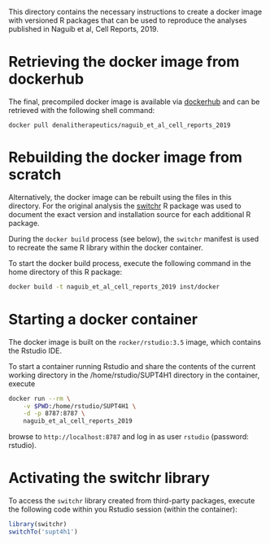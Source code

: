 This directory contains the necessary instructions to create a docker image
with versioned R packages that can be used to reproduce the analyses published
in Naguib et al, Cell Reports, 2019.

# Retrieving the docker image from dockerhub

The final, precompiled docker image is available via
[dockerhub](https://hub.docker.com/)
and can be retrieved with the following shell command:

```
docker pull denalitherapeutics/naguib_et_al_cell_reports_2019
```

# Rebuilding the docker image from scratch

Alternatively, the docker image can be rebuilt using the files in this
directory. For the original analysis the
[switchr](https://cran.r-project.org/web/packages/switchr/index.html)
R package was used to document the exact version and installation source
for each additional R package.

During the `docker build` process (see below), the `switchr` manifest is
used to recreate the same R library within the docker container.

To start the docker build process, execute the following command in the home
directory of this R package:

```bash
docker build -t naguib_et_al_cell_reports_2019 inst/docker
```

# Starting a docker container

The docker image is built on the `rocker/rstudio:3.5` image, which contains
the Rstudio IDE.

To start a container running Rstudio and share the contents of the current
working directory in the /home/rstudio/SUPT4H1 directory in the container,
execute

```bash
docker run --rm \
    -v $PWD:/home/rstudio/SUPT4H1 \
    -d -p 8787:8787 \
    naguib_et_al_cell_reports_2019
```

browse to `http://localhost:8787` and log in as user `rstudio` (password:
rstudio).

# Activating the switchr library

To access the `switchr` library created from third-party packages, execute
the following code within you Rstudio session (within the container):

```r
library(switchr)
switchTo('supt4h1')
```
